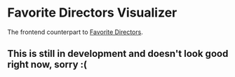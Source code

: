 # Favorite Directors Visualizer
The frontend counterpart to [Favorite Directors](https://github.com/NHMosko/favorite_directors).

## This is still in development and doesn't look good right now, sorry :(
